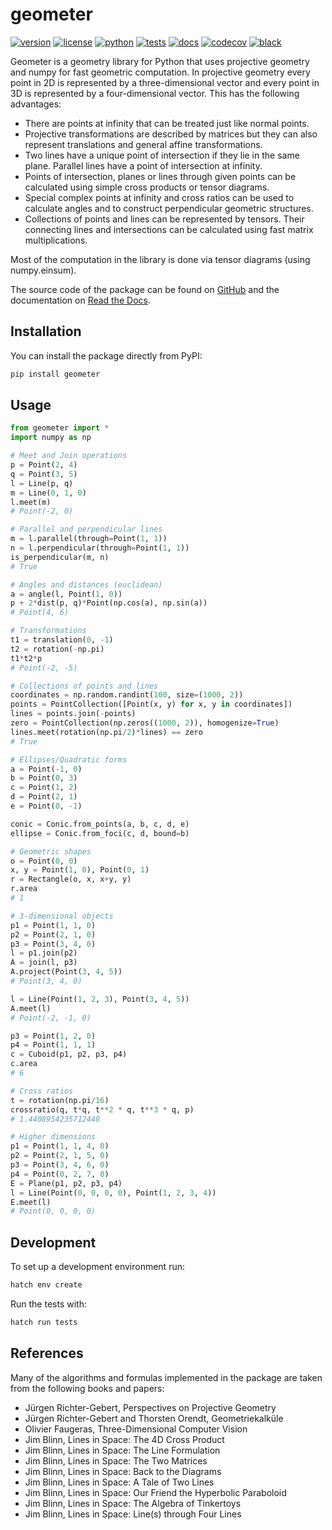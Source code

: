 # geometer

[![version](https://img.shields.io/pypi/v/geometer.svg)](https://pypi.org/project/geometer/)
[![license](https://img.shields.io/pypi/l/geometer.svg)](https://pypi.org/project/geometer/)
[![python](https://img.shields.io/pypi/pyversions/geometer.svg)](https://pypi.org/project/geometer/)
[![tests](https://github.com/jan-mue/geometer/actions/workflows/tests.yaml/badge.svg)](https://github.com/jan-mue/geometer/actions)
[![docs](https://readthedocs.org/projects/geometer/badge/?version=latest)](https://geometer.readthedocs.io/en/latest/?badge=latest)
[![codecov](https://codecov.io/github/jan-mue/geometer/coverage.svg?branch=master)](https://codecov.io/github/jan-mue/geometer)
[![black](https://img.shields.io/badge/code%20style-black-000000.svg)](https://github.com/psf/black)

Geometer is a geometry library for Python that uses projective geometry and numpy for fast geometric computation.
In projective geometry every point in 2D is represented by a three-dimensional vector and every point in 3D
is represented by a four-dimensional vector. This has the following advantages:

- There are points at infinity that can be treated just like normal points.
- Projective transformations are described by matrices but they can also
  represent translations and general affine transformations.
- Two lines have a unique point of intersection if they lie in the same
  plane. Parallel lines have a point of intersection at infinity.
- Points of intersection, planes or lines through given points can be
  calculated using simple cross products or tensor diagrams.
- Special complex points at infinity and cross ratios can be used to calculate
  angles and to construct perpendicular geometric structures.
- Collections of points and lines can be represented by tensors. Their connecting lines
  and intersections can be calculated using fast matrix multiplications.

Most of the computation in the library is done via tensor diagrams (using numpy.einsum).

The source code of the package can be found on [GitHub](https://github.com/jan-mue/geometer)
and the documentation on [Read the Docs](https://geometer.readthedocs.io).

## Installation

You can install the package directly from PyPI:
```bash
pip install geometer
```

## Usage

```Python
from geometer import *
import numpy as np

# Meet and Join operations
p = Point(2, 4)
q = Point(3, 5)
l = Line(p, q)
m = Line(0, 1, 0)
l.meet(m)
# Point(-2, 0)

# Parallel and perpendicular lines
m = l.parallel(through=Point(1, 1))
n = l.perpendicular(through=Point(1, 1))
is_perpendicular(m, n)
# True

# Angles and distances (euclidean)
a = angle(l, Point(1, 0))
p + 2*dist(p, q)*Point(np.cos(a), np.sin(a))
# Point(4, 6)

# Transformations
t1 = translation(0, -1)
t2 = rotation(-np.pi)
t1*t2*p
# Point(-2, -5)

# Collections of points and lines
coordinates = np.random.randint(100, size=(1000, 2))
points = PointCollection([Point(x, y) for x, y in coordinates])
lines = points.join(-points)
zero = PointCollection(np.zeros((1000, 2)), homogenize=True)
lines.meet(rotation(np.pi/2)*lines) == zero
# True

# Ellipses/Quadratic forms
a = Point(-1, 0)
b = Point(0, 3)
c = Point(1, 2)
d = Point(2, 1)
e = Point(0, -1)

conic = Conic.from_points(a, b, c, d, e)
ellipse = Conic.from_foci(c, d, bound=b)

# Geometric shapes
o = Point(0, 0)
x, y = Point(1, 0), Point(0, 1)
r = Rectangle(o, x, x+y, y)
r.area
# 1

# 3-dimensional objects
p1 = Point(1, 1, 0)
p2 = Point(2, 1, 0)
p3 = Point(3, 4, 0)
l = p1.join(p2)
A = join(l, p3)
A.project(Point(3, 4, 5))
# Point(3, 4, 0)

l = Line(Point(1, 2, 3), Point(3, 4, 5))
A.meet(l)
# Point(-2, -1, 0)

p3 = Point(1, 2, 0)
p4 = Point(1, 1, 1)
c = Cuboid(p1, p2, p3, p4)
c.area
# 6

# Cross ratios
t = rotation(np.pi/16)
crossratio(q, t*q, t**2 * q, t**3 * q, p)
# 1.4408954235712448

# Higher dimensions
p1 = Point(1, 1, 4, 0)
p2 = Point(2, 1, 5, 0)
p3 = Point(3, 4, 6, 0)
p4 = Point(0, 2, 7, 0)
E = Plane(p1, p2, p3, p4)
l = Line(Point(0, 0, 0, 0), Point(1, 2, 3, 4))
E.meet(l)
# Point(0, 0, 0, 0)

```

## Development

To set up a development environment run:
```bash
hatch env create
```

Run the tests with:
```bash
hatch run tests
```

## References

Many of the algorithms and formulas implemented in the package are taken from
the following books and papers:

- Jürgen Richter-Gebert, Perspectives on Projective Geometry
- Jürgen Richter-Gebert and Thorsten Orendt, Geometriekalküle
- Olivier Faugeras, Three-Dimensional Computer Vision
- Jim Blinn, Lines in Space: The 4D Cross Product
- Jim Blinn, Lines in Space: The Line Formulation
- Jim Blinn, Lines in Space: The Two Matrices
- Jim Blinn, Lines in Space: Back to the Diagrams
- Jim Blinn, Lines in Space: A Tale of Two Lines
- Jim Blinn, Lines in Space: Our Friend the Hyperbolic Paraboloid
- Jim Blinn, Lines in Space: The Algebra of Tinkertoys
- Jim Blinn, Lines in Space: Line(s) through Four Lines
